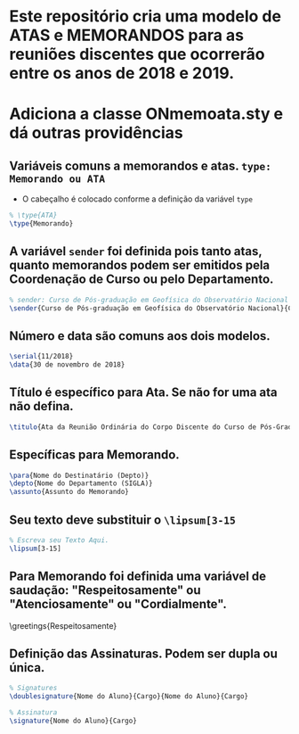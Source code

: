 # Este repositório cria uma modelo de ATAS e MEMORANDOS para as reuniões discentes que ocorrerão entre os anos de 2018 e 2019.
# Adiciona a classe ONmemoata.sty e dá outras providências

## Variáveis comuns a memorandos e atas. `type: Memorando ou ATA`
* O cabeçalho é colocado conforme a definição da variável `type`
```latex
% \type{ATA}
\type{Memorando}
```
## A variável `sender` foi definida pois tanto atas, quanto memorandos podem ser emitidos pela Coordenação de Curso ou pelo Departamento.
```latex
% sender: Curso de Pós-graduação em Geofísica do Observatório Nacional
\sender{Curso de Pós-graduação em Geofísica do Observatório Nacional}{CPGG

```
## Número e data são comuns aos dois modelos.
```latex
\serial{11/2018}
\data{30 de novembro de 2018}
```
## Título é específico para Ata. Se não for uma ata não defina.
```latex
\titulo{Ata da Reunião Ordinária do Corpo Discente do Curso de Pós-Graduação em Geofísica}
```
## Específicas para Memorando.
```latex
\para{Nome do Destinatário (Depto)}
\depto{Nome do Departamento (SIGLA)}
\assunto{Assunto do Memorando}
```
## Seu texto deve substituir o `\lipsum[3-15`
```latex
% Escreva seu Texto Aqui.
\lipsum[3-15]
```
## Para Memorando foi definida uma variável de saudação: "Respeitosamente" ou "Atenciosamente" ou "Cordialmente".
\greetings{Respeitosamente}

## Definição das Assinaturas. Podem ser dupla ou única. 
```latex
% Signatures
\doublesignature{Nome do Aluno}{Cargo}{Nome do Aluno}{Cargo}

% Assinatura
\signature{Nome do Aluno}{Cargo}
```
